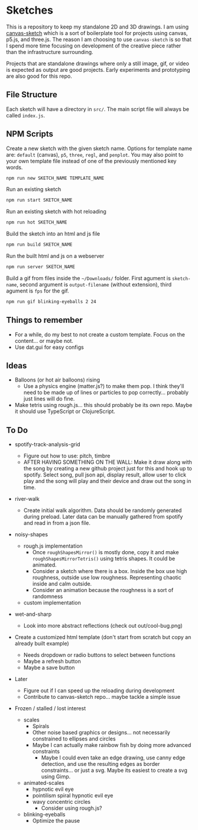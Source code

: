 # Sketches

This is a repository to keep my standalone 2D and 3D drawings. I am using [canvas-sketch](https://github.com/mattdesl/canvas-sketch) which is a sort of boilerplate tool for projects using canvas, p5.js, and three.js. The reason I am choosing to use `canvas-sketch` is so that I spend more time focusing on development of the creative piece rather than the infrastructure surrounding.

Projects that are standalone drawings where only a still image, gif, or video is expected as output are good projects. Early experiments and prototyping are also good for this repo.

## File Structure

Each sketch will have a directory in `src/`. The main script file will always be called `index.js`.

## NPM Scripts

Create a new sketch with the given sketch name. Options for template name are: `default` (canvas), `p5`, `three`, `regl`, and `penplot`. You may also point to your own template file instead of one of the previously mentioned key words.

```sh
npm run new SKETCH_NAME TEMPLATE_NAME
```

Run an existing sketch

```sh
npm run start SKETCH_NAME
```

Run an existing sketch with hot reloading

```sh
npm run hot SKETCH_NAME
```

Build the sketch into an html and js file

```sh
npm run build SKETCH_NAME
```

Run the built html and js on a webserver

```sh
npm run server SKETCH_NAME
```

Build a gif from files inside the `~/Downloads/` folder. First agument is `sketch-name`, second argument is `output-filename` (without extension), third agument is `fps` for the gif.

```sh
npm run gif blinking-eyeballs 2 24
```

## Things to remember

- For a while, do my best to not create a custom template. Focus on the content... or maybe not.
- Use dat.gui for easy configs

## Ideas

- Balloons (or hot air balloons) rising
  - Use a physics engine (matter.js?) to make them pop. I think they'll need to be made up of lines or particles to pop correctly... probably just lines will do fine.
- Make tetris using rough.js... this should probably be its own repo. Maybe it should use TypeScript or ClojureScript.

## To Do

- spotify-track-analysis-grid
  - Figure out how to use: pitch, timbre
  - AFTER HAVING SOMETHING ON THE WALL: Make it draw along with the song by creating a new github project just for this and hook up to spotify. Select song, pull json api, display result, allow user to click play and the song will play and their device and draw out the song in time.

- river-walk
  - Create initial walk algorithm. Data should be randomly generated during preload. Later data can be manually gathered from spotify and read in from a json file.

- noisy-shapes
  - rough.js implementation
    - Once `roughShapesMirror()` is mostly done, copy it and make `roughShapesMirrorTetris()` using tetris shapes. It could be animated.
    - Consider a sketch where there is a box. Inside the box use high roughness, outside use low roughness. Representing chaotic inside and calm outside.
    - Consider an animation because the roughness is a sort of randomness
  - custom implementation

- wet-and-sharp
  - Look into more abstract reflections (check out out/cool-bug.png)

- Create a customized html template (don't start from scratch but copy an already built example)
  - Needs dropdown or radio buttons to select between functions
  - Maybe a refresh button
  - Maybe a save button

- Later
  - Figure out if I can speed up the reloading during development
  - Contribute to canvas-sketch repo... maybe tackle a simple issue

- Frozen / stalled / lost interest
  - scales
    - Spirals
    - Other noise based graphics or designs... not necessarily constrained to ellipses and circles
    - Maybe I can actually make rainbow fish by doing more advanced constraints
      - Maybe I could even take an edge drawing, use canny edge detection, and use the resulting edges as border constraints... or just a svg. Maybe its easiest to create a svg using Gimp.
  - animated-scales
    - hypnotic evil eye
    - pointilism spiral hypnotic evil eye
    - wavy concentric circles
      - Consider using rough.js?
  - blinking-eyeballs
    - Optimize the pause
